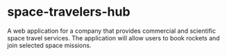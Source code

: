 # space-travelers-hub
A web application for a company that provides commercial and scientific space travel services. The application will allow users to book rockets and join selected space missions.

